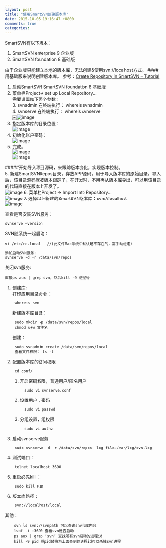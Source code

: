 ```yaml
---
layout: post
title: "使用SmartSVN创建版本库"
date: 2015-10-05 19:16:47 +0800
comments: true
categories: 
---
```

SmartSVN有以下版本：

1. SmartSVN enterprise 9 企业版
2. SmartSVN foundation 8 基础版

由于企业版只能建立本地的版本库，无法创建&使用svn://localhost方式。
####用基础版来说明创建版本库。
参考：[Create Repository in SmartSVN – Tutorial](http://hammadk.com/how-to-create-repository-in-smartsvn-tutorial/)  

1. 启动SmartSVN SmartSVN foundation 8 基础版  
2. 菜单栏Project-> set up Local Repository...      
需要设置如下两个参数：  
	3. svnadmin 在终端执行： whereis svnadmin  
	4. svnserve 在终端执行： whereis svnserve  
￼![image](https://app.yinxiang.com/shard/s33/nl/2147483647/59a78b5d-81de-48f1-afe9-2fb2bde72da2//res/adeb039a-b429-481a-ac25-2044b871e45e/screenshot.png?resizeSmall&width=832)  
3. 指定版本库的目录位置：  
![image](https://app.yinxiang.com/shard/s33/nl/2147483647/59a78b5d-81de-48f1-afe9-2fb2bde72da2//res/a3f00903-101c-4848-a10a-3479643baea7/screenshot.png?resizeSmall&width=832)  
3. 初始化账户密码：  
![image](https://app.yinxiang.com/shard/s33/nl/2147483647/59a78b5d-81de-48f1-afe9-2fb2bde72da2//res/140f257e-e452-47ea-8317-34a5ed8d6c7f/screenshot.png?resizeSmall&width=832)  
4. 完成。  
![image](https://app.yinxiang.com/shard/s33/nl/2147483647/59a78b5d-81de-48f1-afe9-2fb2bde72da2//res/ed975623-72bb-4132-8d04-ac9a7b1d2fc9/screenshot.png?resizeSmall&width=832)  
![image](https://app.yinxiang.com/shard/s33/nl/2147483647/59a78b5d-81de-48f1-afe9-2fb2bde72da2//res/53306789-9d97-485c-a54d-a143e7b078f1/screenshot.png?resizeSmall&width=832)
	
#####开始导入项目源码，来跟踪版本变化，实现版本控制。  
5. 新建SmartSVNRepos目录，存放APP源码，用于导入版本库的原始目录。导入后，该目录源码就被版本跟踪了，在开发时，不用再从版本库导出，可以用该目录的代码直接在版本上开发了。  
![image](https://app.yinxiang.com/shard/s33/nl/2147483647/59a78b5d-81de-48f1-afe9-2fb2bde72da2//res/ee02bf65-27e3-435a-8300-8189bc087eb8/screenshot.png?resizeSmall&width=832)
6. 菜单栏Project -> Import Into Repository...  
![image](https://app.yinxiang.com/shard/s33/nl/2147483647/59a78b5d-81de-48f1-afe9-2fb2bde72da2//res/eccc10f0-4c5a-435c-8397-062028d0d4f4.png?resizeSmall&width=832)
7. 选择以上新建的SmartSVN版本库：svn://localhost  
![image](https://app.yinxiang.com/shard/s33/nl/2147483647/59a78b5d-81de-48f1-afe9-2fb2bde72da2//res/ecfe16b4-17ac-4fc1-a64f-1ce259d77b3b/screenshot.png?resizeSmall&width=832) 

查看是否安装SVN服务：

	svnserve —version

SVN随系统一起启动：
	
	vi /etc/rc.local   //(此文件Mac系统中默认是不存在的，需手动创建)
	
	添加启动SVN服务： 
	svnserve -d -r /data/svn/repos  
	
关闭svn服务:

	直接ps aux | grep svn，然后kill -9 进程号

1. 创建库:  
	打印应用目录命令：
	
		whereis svn
	
	新建版本库目录：

		sudo mkdir -p /data/svn/repos/local	
		chmod u+w 文件名
	创建：
	
		sudo svnadmin create /data/svn/repos/local
	    查看文件权限： ls -l

2. 配置版本库的访问权限

		cd conf/ 
	 
   1. 开启密码权限，普通用户/匿名用户
   
			sudo vi svnserve.conf
   2. 设置用户：密码
   
			sudo vi passwd
	
   2. 分组设置，组权限
   
			sudo vi authz
3. 启动svnserve服务  

   		sudo svnserve -d -r /data/svn/repos —log-file=/var/log/svn.log
   		
4. 测试端口：

    	telnet localhost 3690
    
5. 重启必先kill ：

		sudo kill PID
6. 版本库路径：

    	svn://localhost/local
其他：

		svn ls svn://svnpath 可以查询snv仓库内容  
		lsof -i :3690 查看svn是否启动  
		ps aux | grep ‘svn’ 查找所有svn启动的进程id  
		kill -9 pid 将pid替换为上面查到的进程id可以杀掉svn进程  

